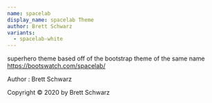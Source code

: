 ```yaml
---
name: spacelab
display_name: spacelab Theme
author: Brett Schwarz
variants:
  - spacelab-white
---
```

superhero theme based off of the bootstrap theme of the same name https://bootswatch.com/spacelab/

Author
: Brett Schwarz

Copyright © 2020 by Brett Schwarz
